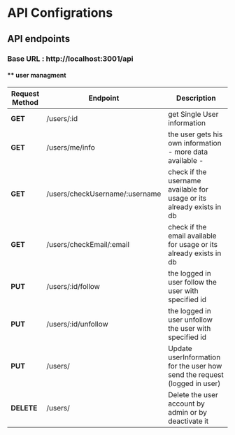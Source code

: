 # API Configrations

## API endpoints

### **Base URL : http://localhost:3001/api** 



#### ** user managment
| Request Method | Endpoint    |  Description |
|----------------|-------------|--------------|
| **GET** | /users/:id | get Single User information |
| **GET** | /users/me/info | the user gets his own information - more data available - |
| **GET** | /users/checkUsername/:username | check if the username available for usage or its already exists in db|
| **GET** | /users/checkEmail/:email | check if the email available for usage or its already exists in db |
| **PUT** | /users/:id/follow | the logged in user follow the user with specified id |
| **PUT** | /users/:id/unfollow | the logged in user unfollow the user with specified id |
| **PUT** | /users/ | Update userInformation for the user how send the request (logged in user) |
| **DELETE** | /users/ | Delete the user account by admin or by deactivate it |
